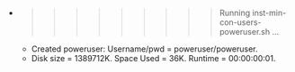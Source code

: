 * >>>>>>>>> Running inst-min-con-users-poweruser.sh ...
  * Created poweruser: Username/pwd = poweruser/poweruser.
  * Disk size = 1389712K. Space Used = 36K. Runtime = 00:00:00:01.

